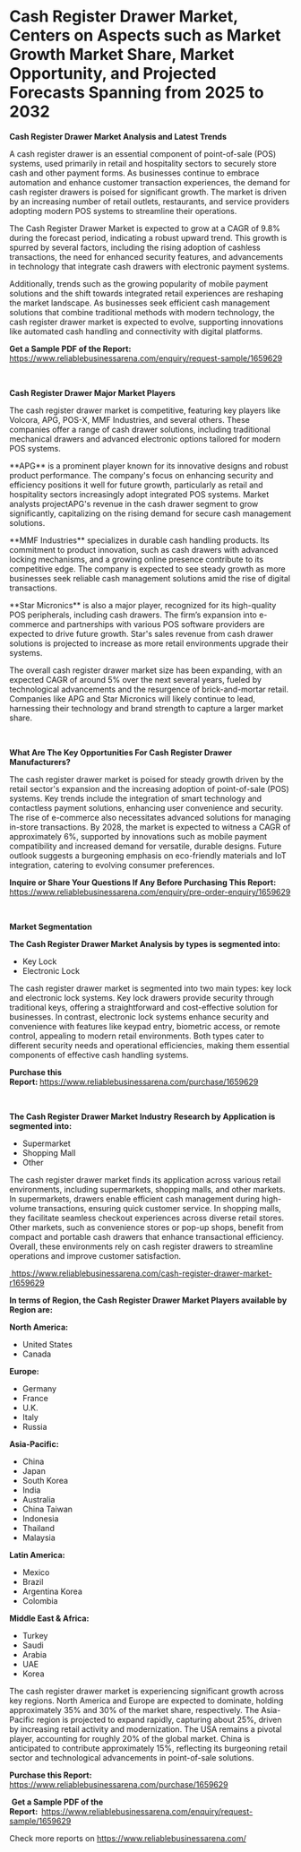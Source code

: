 <p><h1>Cash Register Drawer Market, Centers on Aspects such as Market Growth Market Share, Market Opportunity, and Projected Forecasts Spanning from 2025 to 2032</h1></p><p><strong>Cash Register Drawer Market Analysis and Latest Trends</strong></p>
<p><p>A cash register drawer is an essential component of point-of-sale (POS) systems, used primarily in retail and hospitality sectors to securely store cash and other payment forms. As businesses continue to embrace automation and enhance customer transaction experiences, the demand for cash register drawers is poised for significant growth. The market is driven by an increasing number of retail outlets, restaurants, and service providers adopting modern POS systems to streamline their operations.</p><p>The Cash Register Drawer Market is expected to grow at a CAGR of 9.8% during the forecast period, indicating a robust upward trend. This growth is spurred by several factors, including the rising adoption of cashless transactions, the need for enhanced security features, and advancements in technology that integrate cash drawers with electronic payment systems. </p><p>Additionally, trends such as the growing popularity of mobile payment solutions and the shift towards integrated retail experiences are reshaping the market landscape. As businesses seek efficient cash management solutions that combine traditional methods with modern technology, the cash register drawer market is expected to evolve, supporting innovations like automated cash handling and connectivity with digital platforms.</p></p>
<p><strong>Get a Sample PDF of the Report:&nbsp;</strong> <a href="https://www.reliablebusinessarena.com/enquiry/request-sample/1659629?utm_campaign=2031&utm_medium=2&utm_source=Github&utm_content=ia&utm_term=06022025&utm_id=cash-register-drawer">https://www.reliablebusinessarena.com/enquiry/request-sample/1659629</a></p>
<p>&nbsp;</p>
<p><strong>Cash Register Drawer Major Market Players</strong></p>
<p><p>The cash register drawer market is competitive, featuring key players like Volcora, APG, POS-X, MMF Industries, and several others. These companies offer a range of cash drawer solutions, including traditional mechanical drawers and advanced electronic options tailored for modern POS systems.</p><p>**APG** is a prominent player known for its innovative designs and robust product performance. The company's focus on enhancing security and efficiency positions it well for future growth, particularly as retail and hospitality sectors increasingly adopt integrated POS systems. Market analysts projectAPG's revenue in the cash drawer segment to grow significantly, capitalizing on the rising demand for secure cash management solutions.</p><p>**MMF Industries** specializes in durable cash handling products. Its commitment to product innovation, such as cash drawers with advanced locking mechanisms, and a growing online presence contribute to its competitive edge. The company is expected to see steady growth as more businesses seek reliable cash management solutions amid the rise of digital transactions.</p><p>**Star Micronics** is also a major player, recognized for its high-quality POS peripherals, including cash drawers. The firm’s expansion into e-commerce and partnerships with various POS software providers are expected to drive future growth. Star's sales revenue from cash drawer solutions is projected to increase as more retail environments upgrade their systems.</p><p>The overall cash register drawer market size has been expanding, with an expected CAGR of around 5% over the next several years, fueled by technological advancements and the resurgence of brick-and-mortar retail. Companies like APG and Star Micronics will likely continue to lead, harnessing their technology and brand strength to capture a larger market share.</p></p>
<p>&nbsp;</p>
<p><strong>What Are The Key Opportunities For Cash Register Drawer Manufacturers?</strong></p>
<p><p>The cash register drawer market is poised for steady growth driven by the retail sector's expansion and the increasing adoption of point-of-sale (POS) systems. Key trends include the integration of smart technology and contactless payment solutions, enhancing user convenience and security. The rise of e-commerce also necessitates advanced solutions for managing in-store transactions. By 2028, the market is expected to witness a CAGR of approximately 6%, supported by innovations such as mobile payment compatibility and increased demand for versatile, durable designs. Future outlook suggests a burgeoning emphasis on eco-friendly materials and IoT integration, catering to evolving consumer preferences.</p></p>
<p><strong>Inquire or Share Your Questions If Any Before Purchasing This Report:</strong> <a href="https://www.reliablebusinessarena.com/enquiry/pre-order-enquiry/1659629?utm_campaign=2031&utm_medium=2&utm_source=Github&utm_content=ia&utm_term=06022025&utm_id=cash-register-drawer">https://www.reliablebusinessarena.com/enquiry/pre-order-enquiry/1659629</a></p>
<p>&nbsp;</p>
<p><strong>Market Segmentation</strong></p>
<p><strong>The Cash Register Drawer Market Analysis by types is segmented into:</strong></p>
<p><ul><li>Key Lock</li><li>Electronic Lock</li></ul></p>
<p><p>The cash register drawer market is segmented into two main types: key lock and electronic lock systems. Key lock drawers provide security through traditional keys, offering a straightforward and cost-effective solution for businesses. In contrast, electronic lock systems enhance security and convenience with features like keypad entry, biometric access, or remote control, appealing to modern retail environments. Both types cater to different security needs and operational efficiencies, making them essential components of effective cash handling systems.</p></p>
<p><strong>Purchase this Report:&nbsp;</strong><a href="https://www.reliablebusinessarena.com/purchase/1659629?utm_campaign=2031&utm_medium=2&utm_source=Github&utm_content=ia&utm_term=06022025&utm_id=cash-register-drawer">https://www.reliablebusinessarena.com/purchase/1659629</a></p>
<p>&nbsp;</p>
<p><strong>The Cash Register Drawer Market Industry Research by Application is segmented into:</strong></p>
<p><ul><li>Supermarket</li><li>Shopping Mall</li><li>Other</li></ul></p>
<p><p>The cash register drawer market finds its application across various retail environments, including supermarkets, shopping malls, and other markets. In supermarkets, drawers enable efficient cash management during high-volume transactions, ensuring quick customer service. In shopping malls, they facilitate seamless checkout experiences across diverse retail stores. Other markets, such as convenience stores or pop-up shops, benefit from compact and portable cash drawers that enhance transactional efficiency. Overall, these environments rely on cash register drawers to streamline operations and improve customer satisfaction.</p></p>
<p><a href="https://www.reliablebusinessarena.com/cash-register-drawer-market-r1659629?utm_campaign=2031&utm_medium=2&utm_source=Github&utm_content=ia&utm_term=06022025&utm_id=cash-register-drawer">&nbsp;https://www.reliablebusinessarena.com/cash-register-drawer-market-r1659629</a></p>
<p><strong>In terms of Region, the Cash Register Drawer Market Players available by Region are:</strong></p>
<p>
    <p> <strong> North America: </strong>
        <ul>
            <li>United States</li>
            <li>Canada</li>
        </ul>
        </p> 
    <p> <strong> Europe: </strong>
        <ul>
            <li>Germany</li>
            <li>France</li>
            <li>U.K.</li>
            <li>Italy</li>
            <li>Russia</li>
        </ul>
        </p> 
    <p> <strong> Asia-Pacific: </strong>
        <ul>
            <li>China</li>
            <li>Japan</li>
            <li>South Korea</li>
            <li>India</li>
            <li>Australia</li>
            <li>China Taiwan</li>
            <li>Indonesia</li>
            <li>Thailand</li>
            <li>Malaysia</li>
        </ul>
        </p> 
    <p> <strong> Latin America: </strong>
        <ul>
            <li>Mexico</li>
            <li>Brazil</li>
            <li>Argentina Korea</li>
            <li>Colombia</li>
        </ul>
        </p> 
    <p> <strong> Middle East & Africa: </strong>
        <ul>
            <li>Turkey</li>
            <li>Saudi</li>
            <li>Arabia</li>
            <li>UAE</li>
            <li>Korea</li>
        </ul>
    </p>
    </p>
<p><p>The cash register drawer market is experiencing significant growth across key regions. North America and Europe are expected to dominate, holding approximately 35% and 30% of the market share, respectively. The Asia-Pacific region is projected to expand rapidly, capturing about 25%, driven by increasing retail activity and modernization. The USA remains a pivotal player, accounting for roughly 20% of the global market. China is anticipated to contribute approximately 15%, reflecting its burgeoning retail sector and technological advancements in point-of-sale solutions.</p></p>
<p><strong>Purchase this Report: </strong><a href="https://www.reliablebusinessarena.com/purchase/1659629?utm_campaign=2031&utm_medium=2&utm_source=Github&utm_content=ia&utm_term=06022025&utm_id=cash-register-drawer">https://www.reliablebusinessarena.com/purchase/1659629</a></p>
<p>&nbsp;<strong>Get a Sample PDF of the Report:&nbsp;&nbsp;</strong><a href="https://www.reliablebusinessarena.com/enquiry/request-sample/1659629?utm_campaign=2031&utm_medium=2&utm_source=Github&utm_content=ia&utm_term=06022025&utm_id=cash-register-drawer">https://www.reliablebusinessarena.com/enquiry/request-sample/1659629</a></p>
<p><strong></strong></p>
<p>Check more reports on <a href="https://www.reliablebusinessarena.com/?utm_campaign=2031&utm_medium=2&utm_source=Github&utm_content=ia&utm_term=06022025&utm_id=cash-register-drawer">https://www.reliablebusinessarena.com/</a></p>
